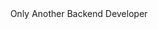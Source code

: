 <div style="display: flex; align-items: center; justify-content: center; height: 100vh; text-align: center;">
  <div style="display: flex; align-items: center;">
    <p>Only Another Backend Developer</p>
  </div>
</div>
